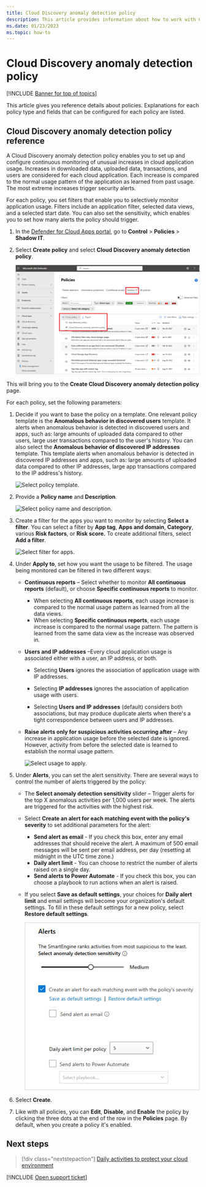 ```yaml
---
title: Cloud Discovery anomaly detection policy 
description: This article provides information about how to work with Cloud Discovery anomaly detection policies.
ms.date: 01/23/2023
ms.topic: how-to
---
```

# Cloud Discovery anomaly detection policy

[!INCLUDE [Banner for top of topics](includes/banner.md)]

This article gives you reference details about policies. Explanations for each policy type and fields that can be configured for each policy are listed.

## Cloud Discovery anomaly detection policy reference

A Cloud Discovery anomaly detection policy enables you to set up and configure continuous monitoring of unusual increases in cloud application usage. Increases in downloaded data, uploaded data, transactions, and users are considered for each cloud application. Each increase is compared to the normal usage pattern of the application as learned from past usage. The most extreme increases trigger security alerts.

For each policy, you set filters that enable you to selectively monitor application usage. Filters include an application filter, selected data views, and a selected start date. You can also set the sensitivity, which enables you to set how many alerts the policy should trigger.

1. In the [Defender for Cloud Apps portal](https://portal.cloudappsecurity.com/), go to **Control** > **Policies** > **Shadow IT**.

1. Select **Create policy** and select **Cloud Discovery anomaly detection policy**.

    ![Create a Cloud Discovery policy.](media/create-policy-from-shadow-it-tab.png)

This will bring you to the **Create Cloud Discovery anomaly detection policy** page.

For each policy, set the following parameters:

1. Decide if you want to base the policy on a template. One relevant policy template is the **Anomalous behavior in discovered users** template. It alerts when anomalous behavior is detected in discovered users and apps, such as: large amounts of uploaded data compared to other users, large user transactions compared to the user's history. You can also select the **Anomalous behavior of discovered IP addresses** template. This template alerts when anomalous behavior is detected in discovered IP addresses and apps, such as: large amounts of uploaded data compared to other IP addresses, large app transactions compared to the IP address's history.

    ![Select policy template.](media/anomaly-policy-template.png)

1. Provide a **Policy name** and **Description**.

    ![Select policy name and description.](media/anomaly-name-description.png)

1. Create a filter for the apps you want to monitor by selecting **Select a filter**.
   You can select a filter by **App tag**, **Apps and domain**, **Category**, various **Risk factors**, or **Risk score.** To create additional filters, select **Add a filter**.

    ![Select filter for apps.](media/anomaly-filter-apps.png)

1. Under **Apply to**, set how you want the usage to be filtered. The usage being monitored can be filtered in two different ways:

    - **Continuous reports** – Select whether to monitor **All continuous reports** (default), or choose **Specific continuous reports** to monitor.

        - When selecting **All continuous reports**, each usage increase is compared to the normal usage pattern as learned from all the data views.
        - When selecting **Specific continuous reports**, each usage increase is compared to the normal usage pattern. The pattern is learned from the same data view as the increase was observed in.

    - **Users and IP addresses** –Every cloud application usage is associated either with a user, an IP address, or both.

        - Selecting **Users** ignores the association of application usage with IP addresses.

        - Selecting **IP addresses** ignores the association of application usage with users.

        - Selecting **Users and IP addresses** (default) considers both associations, but may produce duplicate alerts when there's a tight correspondence between users and IP addresses.

    - **Raise alerts only for suspicious activities occurring after** – Any increase in application usage before the selected date is ignored. However, activity from before the selected date is learned to establish the normal usage pattern.

        ![Select usage to apply.](media/anomaly-apply-to.png)

1. Under **Alerts**, you can set the alert sensitivity. There are several ways to control the number of alerts triggered by the policy:

    - The **Select anomaly detection sensitivity** slider – Trigger alerts for the top X anomalous activities per 1,000 users per week. The alerts are triggered for the activities with the highest risk.

    - Select **Create an alert for each matching event with the policy's severity** to set additional parameters for the alert:

        - **Send alert as email** - If you check this box, enter any email addresses that should receive the alert. A maximum of 500 email messages will be sent per email address, per day (resetting at midnight in the UTC time zone.)
        - **Daily alert limit** - You can choose to restrict the number of alerts raised on a single day.
        - **Send alerts to Power Automate** - If you check this box, you can choose a playbook to run actions when an alert is raised.

    - If you select **Save as default settings**, your choices for **Daily alert limit** and email settings will become your organization's default settings. To fill in these default settings for a new policy, select **Restore default settings**.

        ![Select alert settings.](media/anomaly-alerts.png)

1. Select **Create**.

1. Like with all policies, you can **Edit**, **Disable**, and **Enable** the policy by clicking the three dots at the end of the row in the **Policies** page. By default, when you create a policy it's enabled.

## Next steps

> [!div class="nextstepaction"]
> [Daily activities to protect your cloud environment](daily-activities-to-protect-your-cloud-environment.md)

[!INCLUDE [Open support ticket](includes/support.md)]
